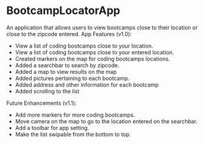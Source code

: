 # BootcampLocatorApp
An application that allows users to view bootcamps close to their location or close to the zipcode entered.
App Features (v1.0):
- View a list of coding bootcamps close to your location.
- View a list of coding bootcamps close to your entered location.
- Created markers on the map for coding bootcamps locations.
- Added a searchbar to search by zipcode.
- Added a map to view results on the map
- Added pictures pertaining to each bootcamp.
- Added address and other information for each bootcamp
- Added scrolling to the list

Future Enhancements (v1.1):
- Add more markers for more coding bootcamps.
- Move camera on the map to go to the location entered on the searchbar.
- Add a toolbar for app setting.
- Make the list swipable from the bottom to top.

<p align="center">
  <https://cloud.githubusercontent.com/assets/19783321/25508045/9dba657e-2b7d-11e7-886a-60de0cd27dca.png" width="300"/>
</p>
